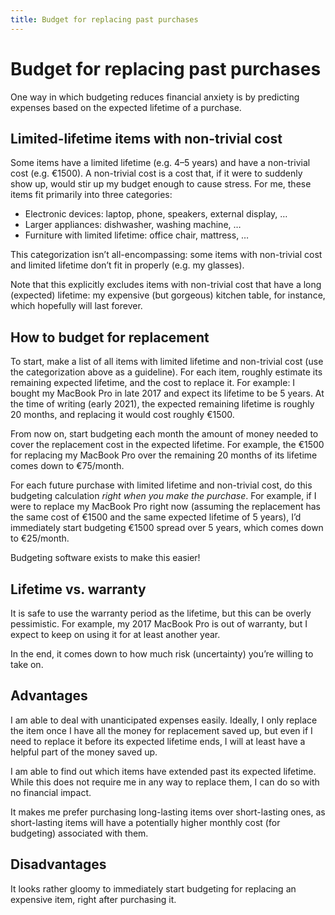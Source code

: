 ```yaml
---
title: Budget for replacing past purchases
---
```


# Budget for replacing past purchases
One way in which budgeting reduces financial anxiety is by predicting expenses based on the expected lifetime of a purchase.

## Limited-lifetime items with non-trivial cost
Some items have a limited lifetime (e.g. 4–5 years) and have a non-trivial cost (e.g. €1500). A non-trivial cost is a cost that, if it were to suddenly show up, would stir up my budget enough to cause stress. For me, these items fit primarily into three categories:

* Electronic devices: laptop, phone, speakers, external display, …
* Larger appliances: dishwasher, washing machine, …
* Furniture with limited lifetime: office chair, mattress, …

This categorization isn’t all-encompassing: some items with non-trivial cost and limited lifetime don’t fit in properly (e.g. my glasses).

Note that this explicitly excludes items with non-trivial cost that have a long (expected) lifetime: my expensive (but gorgeous) kitchen table, for instance, which hopefully will last forever.

## How to budget for replacement
To start, make a list of all items with limited lifetime and non-trivial cost (use the categorization above as a guideline). For each item, roughly estimate its remaining expected lifetime, and the cost to replace it. For example: I bought my MacBook Pro in late 2017 and expect its lifetime to be 5 years. At the time of writing (early 2021), the expected remaining lifetime is roughly 20 months, and replacing it would cost roughly €1500.

From now on, start budgeting each month the amount of money needed to cover the replacement cost in the expected lifetime. For example, the €1500 for replacing my MacBook Pro over the remaining 20 months of its lifetime comes down to €75/month.

For each future purchase with limited lifetime and non-trivial cost, do this budgeting calculation _right when you make the purchase_. For example, if I were to replace my MacBook Pro right now (assuming the replacement has the same cost of €1500 and  the same expected lifetime of 5 years), I’d immediately start budgeting €1500 spread over 5 years, which comes down to €25/month.

Budgeting software exists to make this easier!

## Lifetime vs. warranty
It is safe to use the warranty period as the lifetime, but this can be overly pessimistic. For example, my 2017 MacBook Pro is out of warranty, but I expect to keep on using it for at least another year.

In the end, it comes down to how much risk (uncertainty) you’re willing to take on.

## Advantages
I am able to deal with unanticipated expenses easily. Ideally, I only replace the item once I have all the money for replacement saved up, but even if I need to replace it before its expected lifetime ends, I will at least have a helpful part of the money saved up.

I am able to find out which items have extended past its expected lifetime. While this does not require me in any way to replace them, I can do so with no financial impact.

It makes me prefer purchasing long-lasting items over short-lasting ones, as short-lasting items will have a potentially higher monthly cost (for budgeting) associated with them.

## Disadvantages
It looks rather gloomy to immediately start budgeting for replacing an expensive item, right after purchasing it.